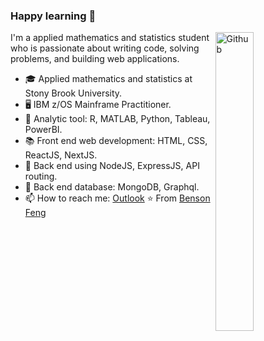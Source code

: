 ### Happy learning 👋

<img width="35%" align="right" alt="Github" src="https://media.giphy.com/media/qgQUggAC3Pfv687qPC/giphy.gif" />

I'm a applied mathematics and statistics student who is passionate about writing code, solving problems, and building web applications.

- 🎓 Applied mathematics and statistics at Stony Brook University.
- 🖥 IBM z/OS Mainframe Practitioner.
- 🧮 Analytic tool: R, MATLAB, Python, Tableau, PowerBI.
- 📚 Front end web development: HTML, CSS, ReactJS, NextJS.
- 💽 Back end using  NodeJS, ExpressJS, API routing.
- 💾 Back end database: MongoDB, Graphql.
- 📫 How to reach me: [Outlook](mailto:bensonfeng@outlook.com)
⭐️ From [Benson Feng](https://github.com/BensonFeng)
